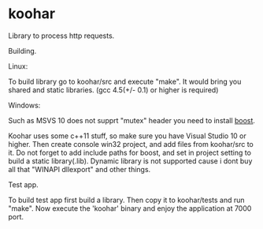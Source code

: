 koohar
======

Library to process http requests.

Building.

Linux:

To build library go to koohar/src and execute "make". It would bring you
shared and static libraries. (gcc 4.5(+/- 0.1) or higher is required)

Windows:

Such as MSVS 10 does not supprt "mutex" header you need to install
<a href="www.boost.org">boost</a>.

Koohar uses some c++11 stuff, so make sure you have Visual Studio 10 or higher.
Then create console win32 project, and add files from koohar/src to it. Do not
forget to add include paths for boost, and set in project setting to build a
static library(.lib). Dynamic library is not supported cause i dont buy all
that "WINAPI dllexport" and other things.

Test app.

To build test app first build a library. Then copy it to koohar/tests and run
"make". Now execute the 'koohar' binary and enjoy the application at 7000 port.
